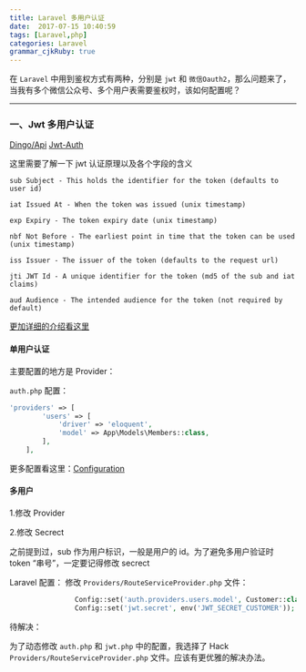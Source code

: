 ```yaml
---
title: Laravel 多用户认证
date:  2017-07-15 10:40:59
tags: [Laravel,php]
categories: Laravel
grammar_cjkRuby: true
---
```


在 `Laravel` 中用到鉴权方式有两种，分别是 `jwt` 和 `微信Oauth2`，那么问题来了，当我有多个微信公众号、多个用户表需要鉴权时，该如何配置呢？

<!-- more -->

---

### 一、Jwt 多用户认证
[Dingo/Api](https://github.com/dingo/api)
[Jwt-Auth](https://github.com/tymondesigns/jwt-auth)

这里需要了解一下 jwt 认证原理以及各个字段的含义

````
sub Subject - This holds the identifier for the token (defaults to user id)

iat Issued At - When the token was issued (unix timestamp)

exp Expiry - The token expiry date (unix timestamp)

nbf Not Before - The earliest point in time that the token can be used (unix timestamp)

iss Issuer - The issuer of the token (defaults to the request url)

jti JWT Id - A unique identifier for the token (md5 of the sub and iat claims)

aud Audience - The intended audience for the token (not required by default)
````

[更加详细的介绍看这里](https://github.com/tymondesigns/jwt-auth/wiki/Creating-Tokens)

#### 单用户认证

主要配置的地方是 Provider：

`auth.php` 配置：
````php
'providers' => [
        'users' => [
            'driver' => 'eloquent',
            'model' => App\Models\Members::class,
        ],
    ],
````

更多配置看这里：[Configuration](https://github.com/tymondesigns/jwt-auth/wiki/Configuration)


#### 多用户

1.修改 Provider


2.修改 Secrect

之前提到过，sub 作为用户标识，一般是用户的 id。为了避免多用户验证时 token “串号”，一定要记得修改 secrect

Laravel 配置：
修改 `Providers/RouteServiceProvider.php` 文件：
````php
                Config::set('auth.providers.users.model', Customer::class);
                Config::set('jwt.secret', env('JWT_SECRET_CUSTOMER'));
````

待解决：

为了动态修改 `auth.php` 和 `jwt.php` 中的配置，我选择了 Hack `Providers/RouteServiceProvider.php`  文件。应该有更优雅的解决办法。
